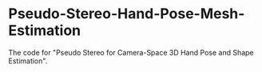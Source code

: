 # Pseudo-Stereo-Hand-Pose-Mesh-Estimation
The code for "Pseudo Stereo for Camera-Space 3D Hand Pose and Shape Estimation".
